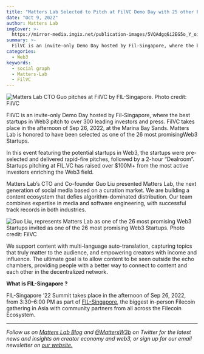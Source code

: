 ```yaml
---
title: "Matters Lab Selected to Pitch at FilVC Demo Day with 25 other Promising Web3 Startups"
date: "Oct 9, 2022"
author: Matters Lab
imgCover: >-
  https://mirror-media.imgix.net/publication-images/5VQAdgq6i2EG5o_Y_oiQT.png?height=944&width=1888&h=944&w=1888&auto=compress
summary: >-
  FilVC is an invite-only Demo Day hosted by Fil-Singapore, where the best startups in Web3 pitch to over 300 leading investors and press. FilVC takes place in the afternoon of Sep 26, 2022, at the Marina Bay Sands. Matters Lab is honored to have been selected as one of the 26 most promisingWeb3 Startups.
categories:
  - Web3
keywords:
  - social graph
  - Matters-Lab
  - FilVC
---
```


![Matters Lab CTO Guo pitches at FilVC by FIL-Singapore. Photo credit: FilVC](https://images.mirror-media.xyz/publication-images/f-ZFE0nJHUK71c3M9oN2M.jpeg?height=3872&width=5808)

FilVC is an invite-only Demo Day hosted by Fil-Singapore, where the best startups in Web3 pitch to over 300 leading investors and press. FilVC takes place in the afternoon of Sep 26, 2022, at the Marina Bay Sands. Matters Lab is honored to have been selected as one of the 26 most promisingWeb3 Startups.

In this event featuring the potential startups in Web3, the startups were pre-selected and delivered rapid-fire pitches, followed by a 2-hour “Dealroom”. Startups pitching at FIL.VC has raised over $100M+ from the most active investors enriching the Web3 field.

Matters Lab’s CTO and Co-founder Guo Liu presented Matters Lab, the next generation of social media based on a curation market. We are building a content ecosystem that defies algorithm-dominated distribution. Our team combines expertise in media and software engineering, with successful track records in both industries.

![Guo Liu, represents Matters Lab as one of the 26 most promising Web3 Startups invited as one of the 26 most promising Web3 Startups. Photo credit: FilVC](https://images.mirror-media.xyz/publication-images/UccogT_iggT6BIBdBE8Op.jpeg?height=3392&width=5088)

We support content with multi-language auto-translation, capturing topics that truly matter to the audience, and empowering creators with income and influence. The ultimate goal is to allow content to be seen outside the echo chambers, providing people with a better way to connect to content and each other in the decentralized network.

**What is FIL-Singapore ?**

FIL-Singapore ’22 Summit takes place in the afternoon of Sep 26, 2022, from 3:30–6:00 PM as part of [FIL-Singapore](https://www.fil-singapore.io/), the biggest in-person Filecoin gathering in Asia with community partners from all across the Filecoin Ecosystem.

---

_Follow us on [Matters Lab Blog](https://matters-lab.io/blog) and [@MattersW3b](https://twitter.com/MattersW3b) on Twitter for the latest news and insights on creator economy and web3, or sign up for our email newsletter on [our website.](https://matters-lab.io/#follow_us)_
